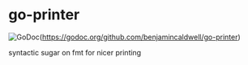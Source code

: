 # go-printer
![GoDoc](https://godoc.org/github.com/benjamincaldwell/go-printer?status.svg)(https://godoc.org/github.com/benjamincaldwell/go-printer)

syntactic sugar on fmt for nicer printing 
